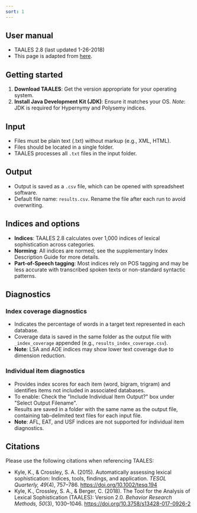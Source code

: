 ```yaml
---
sort: 1
---
```


## User manual 
- TAALES 2.8 (last updated 1-26-2018)
- This page is adapted from [here](https://www.linguisticanalysistools.org/taales_2_5_beta.html).

## Getting started
1. **Download TAALES**: Get the version appropriate for your operating system.  
2. **Install Java Development Kit (JDK)**: Ensure it matches your OS. *Note*: JDK is required for Hypernymy and Polysemy indices.

## Input
- Files must be plain text (.txt) without markup (e.g., XML, HTML).  
- Files should be located in a single folder.  
- TAALES processes all `.txt` files in the input folder.

## Output
- Output is saved as a `.csv` file, which can be opened with spreadsheet software.  
- Default file name: `results.csv`. Rename the file after each run to avoid overwriting.

## Indices and options
- **Indices**: TAALES 2.8 calculates over 1,000 indices of lexical sophistication across categories.  
- **Norming**: All indices are normed; see the supplementary Index Description Guide for more details.  
- **Part-of-Speech tagging**: Most indices rely on POS tagging and may be less accurate with transcribed spoken texts or non-standard syntactic patterns.  

## Diagnostics
### Index coverage diagnostics
- Indicates the percentage of words in a target text represented in each database.  
- Coverage data is saved in the same folder as the output file with `_index_coverage` appended (e.g., `results_index_coverage.csv`).  
- **Note**: LSA and AOE indices may show lower text coverage due to dimension reduction.

### Individual item diagnostics
- Provides index scores for each item (word, bigram, trigram) and identifies items not included in associated databases.  
- To enable: Check the "Include Individual Item Output?" box under "Select Output Filename".  
- Results are saved in a folder with the same name as the output file, containing tab-delimited text files for each input file.  
- **Note**: AFL, EAT, and USF indices are not supported for individual item diagnostics.

## Citations
Please use the following citations when referencing TAALES:  
- Kyle, K., & Crossley, S. A. (2015). Automatically assessing lexical sophistication: Indices, tools, findings, and application. *TESOL Quarterly, 49*(4), 757–786. https://doi.org/10.1002/tesq.194  
- Kyle, K., Crossley, S. A., & Berger, C. (2018). The Tool for the Analysis of Lexical Sophistication (TAALES): Version 2.0. *Behavior Research Methods, 50*(3), 1030–1046. https://doi.org/10.3758/s13428-017-0926-2

